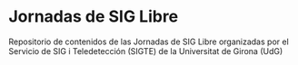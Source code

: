 # Jornadas de SIG Libre
Repositorio de contenidos de las Jornadas de SIG Libre organizadas por el Servicio de SIG i Teledetección (SIGTE) de la Universitat de Girona (UdG)
